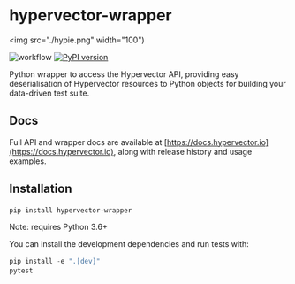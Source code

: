 # hypervector-wrapper

<img src="./hypie.png" width="100")

![workflow](https://github.com/hypervectorio/hypervector-wrapper/actions/workflows/main.yml/badge.svg)
[![PyPI version](https://badge.fury.io/py/hypervector-wrapper.svg)](https://pypi.python.org/pypi/hypervector-wrapper/)

Python wrapper to access the Hypervector API, providing easy deserialisation of Hypervector
resources to Python objects for building your data-driven test suite.

## Docs

Full API and wrapper docs are available at [https://docs.hypervector.io](https://docs.hypervector.io), along with
release history and usage examples.

## Installation

```python
pip install hypervector-wrapper
```

Note: requires Python 3.6+

You can install the development dependencies and run tests with:

```python
pip install -e ".[dev]"
pytest
```
